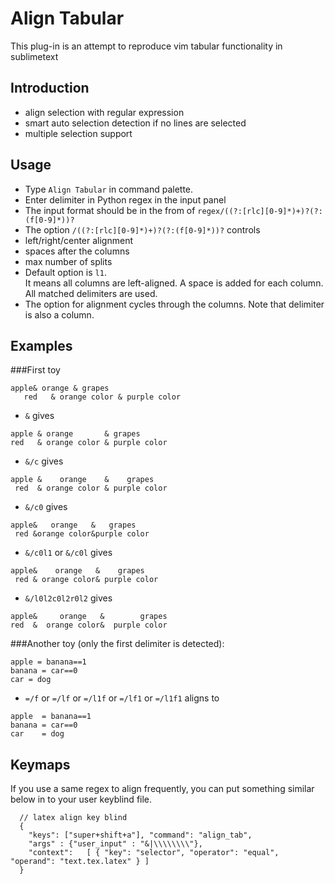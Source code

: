 Align Tabular
==============
This plug-in is an attempt to reproduce vim tabular functionality in sublimetext

Introduction
------------
- align selection with regular expression
- smart auto selection detection if no lines are selected
- multiple selection support

Usage
------------
- Type `Align Tabular` in command palette.
- Enter delimiter in Python regex in the input panel
- The input format should be in the from of `regex/((?:[rlc][0-9]*)+)?(?:(f[0-9]*))?`
- The option `/((?:[rlc][0-9]*)+)?(?:(f[0-9]*))?` controls
 - left/right/center alignment
 - spaces after the columns
 - max number of splits
- Default option is `l1`. <br>
It means all columns are left-aligned. A space is added for each column. All matched delimiters are used.
- The option for alignment cycles through the columns. Note that delimiter is also a column.

Examples
------------
###First toy
```
apple& orange & grapes
   red   & orange color & purple color
```


- `&` gives

```
apple & orange       & grapes
red   & orange color & purple color
```

- `&/c` gives

```
apple &    orange    &    grapes
 red  & orange color & purple color
```
- `&/c0` gives

```
apple&   orange   &   grapes
 red &orange color&purple color
```
- `&/c0l1` or `&/c0l` gives

```
apple&    orange   &    grapes
 red & orange color& purple color
```
- `&/l0l2c0l2r0l2` gives

```
apple&     orange   &        grapes
red  &  orange color&  purple color
```

###Another toy (only the first delimiter is detected):

```
apple = banana==1
banana = car==0
car = dog
```
- `=/f` or `=/lf` or `=/l1f` or `=/lf1` or `=/l1f1` aligns  to

```
apple  = banana==1
banana = car==0
car    = dog
```

Keymaps
------------
If you use a same regex to align frequently, you can put something similar below in to your user keyblind file.

```
  // latex align key blind
  {
    "keys": ["super+shift+a"], "command": "align_tab",
    "args" : {"user_input" : "&|\\\\\\\\"},
    "context":   [ { "key": "selector", "operator": "equal", "operand": "text.tex.latex" } ]
  }
```